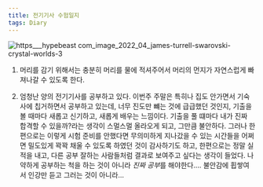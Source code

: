 ```yaml
---
title: 전기기사 수험일지
tags: Diary
---
```


![https___hypebeast com_image_2022_04_james-turrell-swarovski-crystal-worlds-3](https://user-images.githubusercontent.com/50545088/163717125-2d27cdf5-b2a4-4633-b062-e14d5390cc28.jpg)


1. 머리를 감기 위해서는 충분히 머리를 물에 적셔주어서 머리의 먼지가 자연스럽게 빠져나갈 수 있도록 한다.

2. 엄청난 양의 전기기사를 공부하고 있다. 이번주 주말은 특히나 집도 안가면서 기숙사에 칩거하면서 공부하고 있는데, 너무 진도만 뺴는 것에 급급했던 것인지, 기출을 볼 때마다 새롭고 신기하고, 새롭게 배우는 느낌이다. 기출을 풀 떄마다 내가 진짜 합격할 수 있을까?라는 생각이 스멀스멀 올라오게 되고, 그만큼 불안하다. 그러나 한편으로는 이렇게 시험 준비를 안했다면 무의미하게 지나갔을 수 있는 시간들을 어쩌면 밀도있게 꽉꽉 채울 수 있도록 하였던 것이 감사하기도 하고, 한편으로는 정말 실적을 내고, 다른 공부 잘하는 사람들처럼 결과로 보여주고 싶다는 생각이 들었다. 나약하게 공부하는 척을 하는 것이 아니라 <em>진짜 공부</em>를 해야한다.... 불안감에 휩쌓여서 인강만 듣고 그러는 것이 아니라...